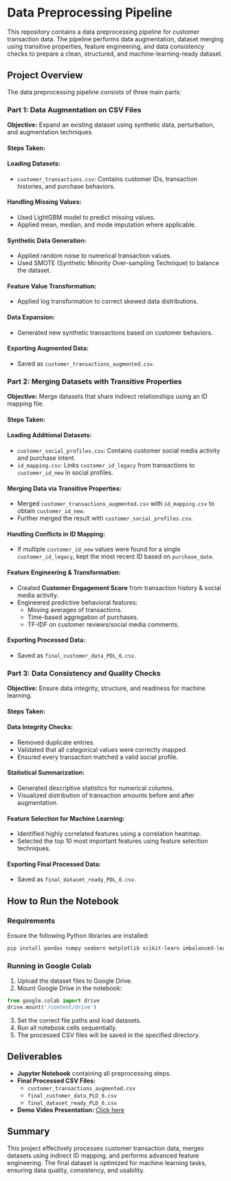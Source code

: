 # Data Preprocessing Pipeline

This repository contains a data preprocessing pipeline for customer transaction data. The pipeline performs data augmentation, dataset merging using transitive properties, feature engineering, and data consistency checks to prepare a clean, structured, and machine-learning-ready dataset.

## Project Overview

The data preprocessing pipeline consists of three main parts:

### Part 1: Data Augmentation on CSV Files

**Objective:** Expand an existing dataset using synthetic data, perturbation, and augmentation techniques.

#### Steps Taken:

#### Loading Datasets:
- `customer_transactions.csv`: Contains customer IDs, transaction histories, and purchase behaviors.

#### Handling Missing Values:
- Used LightGBM model to predict missing values.
- Applied mean, median, and mode imputation where applicable.

#### Synthetic Data Generation:
- Applied random noise to numerical transaction values.
- Used SMOTE (Synthetic Minority Over-sampling Technique) to balance the dataset.

#### Feature Value Transformation:
- Applied log transformation to correct skewed data distributions.

#### Data Expansion:
- Generated new synthetic transactions based on customer behaviors.

#### Exporting Augmented Data:
- Saved as `customer_transactions_augmented.csv`.

### Part 2: Merging Datasets with Transitive Properties

**Objective:** Merge datasets that share indirect relationships using an ID mapping file.

#### Steps Taken:

#### Loading Additional Datasets:
- `customer_social_profiles.csv`: Contains customer social media activity and purchase intent.
- `id_mapping.csv`: Links `customer_id_legacy` from transactions to `customer_id_new` in social profiles.

#### Merging Data via Transitive Properties:
- Merged `customer_transactions_augmented.csv` with `id_mapping.csv` to obtain `customer_id_new`.
- Further merged the result with `customer_social_profiles.csv`.

#### Handling Conflicts in ID Mapping:
- If multiple `customer_id_new` values were found for a single `customer_id_legacy`, kept the most recent ID based on `purchase_date`.

#### Feature Engineering & Transformation:
- Created **Customer Engagement Score** from transaction history & social media activity.
- Engineered predictive behavioral features:
  - Moving averages of transactions.
  - Time-based aggregation of purchases.
  - TF-IDF on customer reviews/social media comments.

#### Exporting Processed Data:
- Saved as `final_customer_data_PDL_6.csv`.

### Part 3: Data Consistency and Quality Checks

**Objective:** Ensure data integrity, structure, and readiness for machine learning.

#### Steps Taken:

#### Data Integrity Checks:
- Removed duplicate entries.
- Validated that all categorical values were correctly mapped.
- Ensured every transaction matched a valid social profile.

#### Statistical Summarization:
- Generated descriptive statistics for numerical columns.
- Visualized distribution of transaction amounts before and after augmentation.

#### Feature Selection for Machine Learning:
- Identified highly correlated features using a correlation heatmap.
- Selected the top 10 most important features using feature selection techniques.

#### Exporting Final Processed Data:
- Saved as `final_dataset_ready_PDL_6.csv`.

## How to Run the Notebook

### Requirements

Ensure the following Python libraries are installed:

```bash
pip install pandas numpy seaborn matplotlib scikit-learn imbalanced-learn lightgbm
```

### Running in Google Colab

1. Upload the dataset files to Google Drive.
2. Mount Google Drive in the notebook:

```python
from google.colab import drive
drive.mount('/content/drive')
```

3. Set the correct file paths and load datasets.
4. Run all notebook cells sequentially.
5. The processed CSV files will be saved in the specified directory.

## Deliverables

- **Jupyter Notebook** containing all preprocessing steps.
- **Final Processed CSV Files:**
  - `customer_transactions_augmented.csv`
  - `final_customer_data_PLD_6.csv`
  - `final_dataset_ready_PLD_6.csv`
- **Demo Video Presentation:** [Click here](https://youtu.be/gbxF_EQLwRc)

## Summary

This project effectively processes customer transaction data, merges datasets using indirect ID mapping, and performs advanced feature engineering. The final dataset is optimized for machine learning tasks, ensuring data quality, consistency, and usability.
